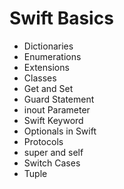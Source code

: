 # Swift Basics

- Dictionaries
- Enumerations
- Extensions
- Classes
- Get and Set
- Guard Statement
- inout Parameter
- Swift Keyword
- Optionals in Swift
- Protocols
- super and self
- Switch Cases
- Tuple
